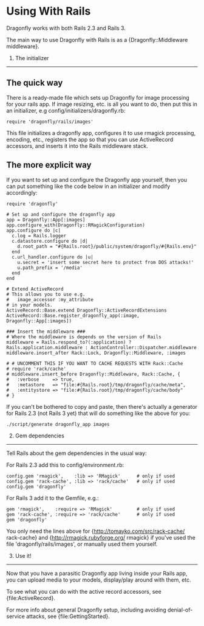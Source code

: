 Using With Rails
================

Dragonfly works with both Rails 2.3 and Rails 3.

The main way to use Dragonfly with Rails is as a {Dragonfly::Middleware middleware}.

1. The initializer
------------------

The quick way
-------------
There is a ready-made file which sets up Dragonfly for image processing for your rails app.
If image resizing, etc. is all you want to do, then put this in an initializer, e.g config/initializers/dragonfly.rb:

    require 'dragonfly/rails/images'

This file initializes a dragonfly app, configures it to use rmagick processing, encoding, etc.,
registers the app so that you can use ActiveRecord accessors, and inserts it into the Rails middleware stack.

The more explicit way
---------------------
If you want to set up and configure the Dragonfly app yourself, then you can put something like the code below in an initializer and
modify accordingly:

    require 'dragonfly'

    # Set up and configure the dragonfly app
    app = Dragonfly::App[:images]
    app.configure_with(Dragonfly::RMagickConfiguration)
    app.configure do |c|
      c.log = Rails.logger
      c.datastore.configure do |d|
        d.root_path = "#{Rails.root}/public/system/dragonfly/#{Rails.env}"
      end
      c.url_handler.configure do |u|
        u.secret = 'insert some secret here to protect from DOS attacks!'
        u.path_prefix = '/media'
      end
    end

    # Extend ActiveRecord
    # This allows you to use e.g.
    #   image_accessor :my_attribute
    # in your models.
    ActiveRecord::Base.extend Dragonfly::ActiveRecordExtensions
    ActiveRecord::Base.register_dragonfly_app(:image, Dragonfly::App[:images])

    ### Insert the middleware ###
    # Where the middleware is depends on the version of Rails
    middleware = Rails.respond_to?(:application) ? Rails.application.middleware : ActionController::Dispatcher.middleware
    middleware.insert_after Rack::Lock, Dragonfly::Middleware, :images

    # # UNCOMMENT THIS IF YOU WANT TO CACHE REQUESTS WITH Rack::Cache
    # require 'rack/cache'
    # middleware.insert_before Dragonfly::Middleware, Rack::Cache, {
    #   :verbose     => true,
    #   :metastore   => "file:#{Rails.root}/tmp/dragonfly/cache/meta",
    #   :entitystore => "file:#{Rails.root}/tmp/dragonfly/cache/body"
    # }

If you can't be bothered to copy and paste, then there's actually a generator for Rails 2.3 (not Rails 3 yet) that will do something like the above for you:

    ./script/generate dragonfly_app images

2. Gem dependencies
-------------------

Tell Rails about the gem dependencies in the usual way:

For Rails 2.3 add this to config/environment.rb:

    config.gem 'rmagick',    :lib => 'RMagick'      # only if used
    config.gem 'rack-cache', :lib => 'rack/cache'   # only if used
    config.gem 'dragonfly'

For Rails 3 add it to the Gemfile, e.g.:

    gem 'rmagick',    :require => 'RMagick'         # only if used
    gem 'rack-cache', :require => 'rack/cache'      # only if used
    gem 'dragonfly'

You only need the lines above for {http://tomayko.com/src/rack-cache/ rack-cache} and
{http://rmagick.rubyforge.org/ rmagick} if you've used the file 'dragonfly/rails/images', or manually used them yourself.

3. Use it!
----------

Now that you have a parasitic Dragonfly app living inside your Rails app, you can upload media to your models, display/play around with them, etc.

To see what you can do with the active record accessors, see {file:ActiveRecord}.

For more info about general Dragonfly setup, including avoiding denial-of-service attacks, see {file:GettingStarted}.
